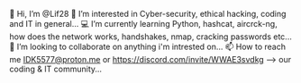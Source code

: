 👋 Hi, I’m @Lif28
👀 I’m interested in Cyber-security, ethical hacking, coding and IT in general...
💻️ I’m currently learning Python, hashcat, aircrck-ng, how does the network works, handshakes, nmap, cracking passwords etc...
👥️ I’m looking to collaborate on anything i'm intrested on...
📫 How to reach me IDK5577@proton.me or https://discord.com/invite/WWAE3svdkg --> our coding & IT community...

